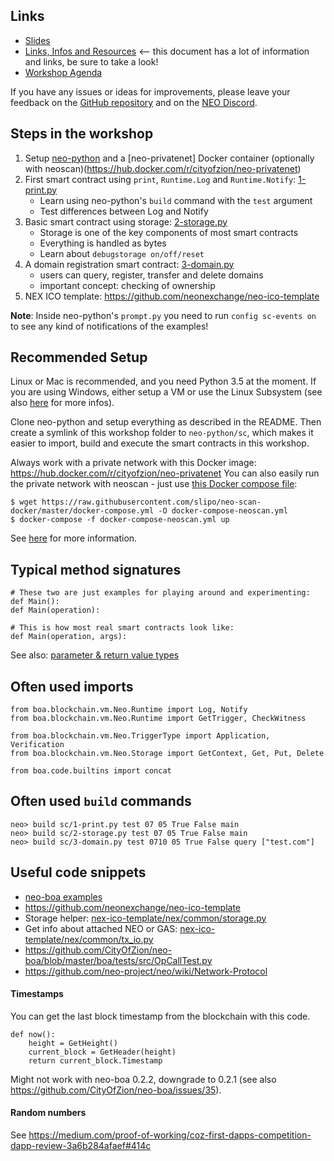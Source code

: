 ## Links

* [Slides](https://goo.gl/3zve4E)
* [Links, Infos and Resources](https://goo.gl/SRw1nd) <-- this document has a lot of information and links, be sure to take a look!
* [Workshop Agenda](https://github.com/CityOfZion/python-smart-contract-workshop/blob/master/Workshop-Agenda.md)

If you have any issues or ideas for improvements, please leave your feedback on the [GitHub repository](https://github.com/CityOfZion/python-smart-contract-workshop) and on the [NEO Discord](https://discord.gg/R8v48YA).


## Steps in the workshop

1. Setup [neo-python](https://github.com/CityOfZion/neo-python) and a [neo-privatenet] Docker container (optionally with neoscan)(https://hub.docker.com/r/cityofzion/neo-privatenet)
2. First smart contract using `print`, `Runtime.Log` and `Runtime.Notify`: [1-print.py](https://github.com/CityOfZion/python-smart-contract-workshop/blob/master/1-print.py)
   * Learn using neo-python's `build` command with the `test` argument
   * Test differences between Log and Notify
3. Basic smart contract using storage: [2-storage.py](https://github.com/CityOfZion/python-smart-contract-workshop/blob/master/2-storage.py)
   * Storage is one of the key components of most smart contracts
   * Everything is handled as bytes
   * Learn about `debugstorage on/off/reset`
4. A domain registration smart contract: [3-domain.py](https://github.com/CityOfZion/python-smart-contract-workshop/blob/master/3-domain.py)
   * users can query, register, transfer and delete domains
   * important concept: checking of ownership
5. NEX ICO template: https://github.com/neonexchange/neo-ico-template

**Note**: Inside neo-python's `prompt.py` you need to run `config sc-events on` to see any kind of notifications of the examples!

## Recommended Setup

Linux or Mac is recommended, and you need Python 3.5 at the moment. If you are using Windows, either setup a VM or use the Linux Subsystem (see also [here](https://medium.com/@gubanotorious/installing-and-running-neo-python-on-windows-10-284fb518b213) for more infos).

Clone neo-python and setup everything as described in the README. Then create a symlink of this workshop folder to `neo-python/sc`, which makes it easier to import, build and execute the smart contracts in this workshop.

Always work with a private network with this Docker image: https://hub.docker.com/r/cityofzion/neo-privatenet
You can also easily run the private network with neoscan - just use
[this Docker compose file](https://github.com/slipo/neo-scan-docker/blob/master/docker-compose.yml):

    $ wget https://raw.githubusercontent.com/slipo/neo-scan-docker/master/docker-compose.yml -O docker-compose-neoscan.yml
    $ docker-compose -f docker-compose-neoscan.yml up

See [here](https://github.com/slipo/neo-scan-docker) for more information.

## Typical method signatures

    # These two are just examples for playing around and experimenting:
    def Main():
    def Main(operation):

    # This is how most real smart contracts look like:
    def Main(operation, args):

See also: [parameter & return value types](https://github.com/neo-project/docs/blob/master/en-us/sc/tutorial/Parameter.md)

## Often used imports

    from boa.blockchain.vm.Neo.Runtime import Log, Notify
    from boa.blockchain.vm.Neo.Runtime import GetTrigger, CheckWitness

    from boa.blockchain.vm.Neo.TriggerType import Application, Verification
    from boa.blockchain.vm.Neo.Storage import GetContext, Get, Put, Delete

    from boa.code.builtins import concat


## Often used `build` commands

    neo> build sc/1-print.py test 07 05 True False main
    neo> build sc/2-storage.py test 07 05 True False main
    neo> build sc/3-domain.py test 0710 05 True False query ["test.com"]


## Useful code snippets

* [neo-boa examples](https://github.com/CityOfZion/neo-boa/tree/master/boa/tests/src)
* https://github.com/neonexchange/neo-ico-template
* Storage helper: [nex-ico-template/nex/common/storage.py](https://github.com/neonexchange/neo-ico-template/blob/master/nex/common/storage.py)
* Get info about attached NEO or GAS: [nex-ico-template/nex/common/tx_io.py](https://github.com/neonexchange/neo-ico-template/blob/master/nex/common/txio.py)
* https://github.com/CityOfZion/neo-boa/blob/master/boa/tests/src/OpCallTest.py
* https://github.com/neo-project/neo/wiki/Network-Protocol


#### Timestamps

You can get the last block timestamp from the blockchain with this code.

    def now():
        height = GetHeight()
        current_block = GetHeader(height)
        return current_block.Timestamp

Might not work with neo-boa 0.2.2, downgrade to 0.2.1 (see also https://github.com/CityOfZion/neo-boa/issues/35).


#### Random numbers

See https://medium.com/proof-of-working/coz-first-dapps-competition-dapp-review-3a6b284afaef#414c
